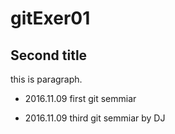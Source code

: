 # gitExer01

## Second title

this is paragraph.
- 2016.11.09 first git semmiar

- 2016.11.09 third git semmiar by DJ
